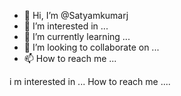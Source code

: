 - 👋 Hi, I’m @Satyamkumarj
- 👀 I’m interested in ...
- 🌱 I’m currently learning ...
- 💞️ I’m looking to collaborate on ...
- 📫 How to reach me ...

<!---
Satyamkumarj/Satyamkumarj is a ✨ special ✨ repository because its `README.md` (this file) appears on your GitHub profile.
You can click the Preview link to take a look at your changes.
--->
i m interested in ...
How to reach me ....
